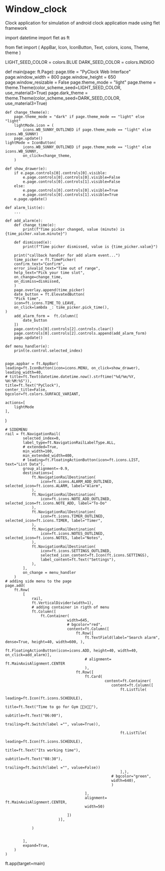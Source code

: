 # Window_clock
Clock application for simulation of android clock application made using flet framework

import datetime
import flet as ft

from flet import (
    AppBar,
    Icon,
    IconButton,
    Text,
    colors,
    icons,
    Theme,
    theme
)

LIGHT_SEED_COLOR = colors.BLUE
DARK_SEED_COLOR = colors.INDIGO

def main(page: ft.Page):
    page.title = "PyClock Web Interface"
    page.window_width = 800
    page.window_height = 650
    page.window_resizable = False
    page.theme_mode = "light"
    page.theme = theme.Theme(color_scheme_seed=LIGHT_SEED_COLOR, use_material3=True)
    page.dark_theme = theme.Theme(color_scheme_seed=DARK_SEED_COLOR, use_material3=True)

    def change_theme(e):
        page.theme_mode = "dark" if page.theme_mode == "light" else "light"
        lightMode.icon = (
            icons.WB_SUNNY_OUTLINED if page.theme_mode == "light" else icons.WB_SUNNY)
        page.update()
    lightMode = IconButton(
            icons.WB_SUNNY_OUTLINED if page.theme_mode == "light" else icons.WB_SUNNY,
            on_click=change_theme,
        )

    def show_drawer(e):
        if e.page.controls[0].controls[0].visible:
            e.page.controls[0].controls[0].visible=False
            e.page.controls[0].controls[1].visible=False
        else:
            e.page.controls[0].controls[0].visible=True
            e.page.controls[0].controls[1].visible=True
        e.page.update()

    def alarm_list(e):
        ...

    def add_alarm(e):
        def change_time(e):
            print(f"Time picker changed, value (minute) is {time_picker.value.minute}")

        def dismissed(e):
            print(f"Time picker dismissed, value is {time_picker.value}")

        print("callback handler for add alarm event...")
        time_picker = ft.TimePicker(
        confirm_text="Confirm",
        error_invalid_text="Time out of range",
        help_text="Pick your time slot",
        on_change=change_time,
        on_dismiss=dismissed,
        )
        page.overlay.append(time_picker)
        date_button = ft.ElevatedButton(
        "Pick time",
        icon=ft.icons.TIME_TO_LEAVE,
        on_click=lambda _: time_picker.pick_time(),
    )
        add_alarm_form =  ft.Column([
            date_button
        ])
        page.controls[0].controls[2].controls.clear()
        page.controls[0].controls[2].controls.append(add_alarm_form)
        page.update()

    def menu_handler(e):
        print(e.control.selected_index)


    page.appbar = ft.AppBar(
    leading=ft.IconButton(icon=icons.MENU, on_click=show_drawer),
    leading_width=40,
    # title=ft.Text(datetime.datetime.now().strftime("%d/%m/%Y, %H:%M:%S")),
    title=ft.Text("PyClock"),
    center_title=False,
    bgcolor=ft.colors.SURFACE_VARIANT,

    actions=[
        lightMode
    ],
)

    # SIDEMENU
    rail = ft.NavigationRail(
            selected_index=0,
            label_type=ft.NavigationRailLabelType.ALL,
            # extended=True,
            min_width=100,
            min_extended_width=400,
            # leading=ft.FloatingActionButton(icon=ft.icons.LIST, text="List Data"),
            group_alignment=-0.9,
            destinations=[
                ft.NavigationRailDestination(
                    icon=ft.icons.ALARM_ADD_OUTLINED, selected_icon=ft.icons.ALARM, label="Alarm",
                ),
                ft.NavigationRailDestination(
                    icon=ft.icons.NOTE_ADD_OUTLINED, selected_icon=ft.icons.NOTE_ADD, label="To-Do"
                ),
                ft.NavigationRailDestination(
                    icon=ft.icons.TIMER_OUTLINED, selected_icon=ft.icons.TIMER, label="Timer",
                ),
                ft.NavigationRailDestination(
                    icon=ft.icons.NOTES_OUTLINED, selected_icon=ft.icons.NOTES, label="Notes",
                ),
                ft.NavigationRailDestination(
                    icon=ft.icons.SETTINGS_OUTLINED,
                    selected_icon_content=ft.Icon(ft.icons.SETTINGS),
                    label_content=ft.Text("Settings"),
                ),
            ],
            on_change = menu_handler
        )
    # adding side menu to the page
    page.add(
        ft.Row(
            [
                rail,
                ft.VerticalDivider(width=1),
                # adding container in rigth of menu
                ft.Column([
                    ft.Container(
                                width=645,
                                # bgcolor="red",
                                content=ft.Column([
                                    ft.Row([
                                        ft.TextField(label="Search alarm", dense=True, height=40, width=600, ),
                                        ft.FloatingActionButton(icon=icons.ADD, height=40, width=40, on_click=add_alarm)],
                                        # alignment= ft.MainAxisAlignment.CENTER
                                        ),
                                    ft.Row([
                                        ft.Card(
                                                 content=ft.Container(
                                                    content=ft.Column([
                                                        ft.ListTile(
                                                            leading=ft.Icon(ft.icons.SCHEDULE),
                                                            title=ft.Text("Time to go for Gym ⛹🏽‍♀️⛹🏽"),
                                                            subtitle=ft.Text("06:00"),
                                                            trailing=ft.Switch(label ="", value=True)),

                                                        ft.ListTile(
                                                            leading=ft.Icon(ft.icons.SCHEDULE),
                                                            title=ft.Text("Its working time"),
                                                            subtitle=ft.Text("08:30"),
                                                            trailing=ft.Switch(label ="", value=False))
                                                        ],),
                                                    # bgcolor="green",
                                                    width=640),
                                                    )

                                        ],
                                        alignment= ft.MainAxisAlignment.CENTER,
                                        width=50)

                                ])
                            )],

                )


            ],
            expand=True,
        )
    )


ft.app(target=main)
